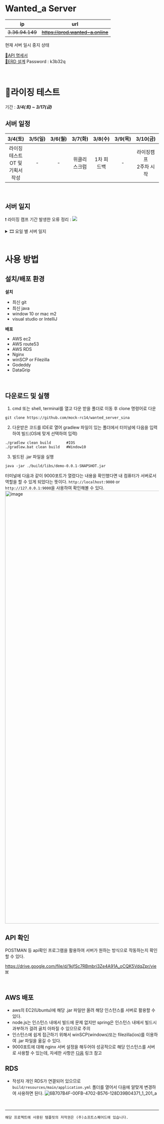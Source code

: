 # Wanted_a Server
| ip | url |
| :--: | :--:  |
|~~3.36.94.149~~ | ~~<https://prod.wanted-a.online>~~ |

현재 서버 일시 중지 상태

[📜API 명세서](https://kwackr-my.sharepoint.com/:x:/g/personal/l990115l_kw_ac_kr/ETZyYKG_OrdEmI-8TL7TgpkBPpAcq5KnrnZVjMG8XcJIKA?e=vZXmj3)  
[📝ERD 설계](https://aquerytool.com/aquerymain/index/?rurl=d499a5af-40ba-4e71-941c-57a46a582aaf&) Password : k3b32q


<br>

# 🌄라이징 테스트
기간 : ***3/4(토) ~ 3/17(금)***
## 서버 일정
| 3/4(토) | 3/5(일) | 3/6(월) | 3/7(화) | 3/8(수) | 3/9(목) | 3/10(금) | 3/14(화) | 3/17(금) |
|:--:|:--:|:--:|:--:|:--:|:--:|:--:| :--: | :--: |
| 라이징테스트 OT 및<br> 기획서 작성 | - | - | 위클리 스크럼 | 1차 피드백 | - | 라이징캠프<br> 2주차 시작 | 2차 피드백 | 라이징 테스트 마감 |

<br>

## 서버 일지

❗️ 라이징 캠프 기간 발생한 오류 정리 : 
<a href="https://softsquared.notion.site/d158da0e4c2c4982bf80cb0f3d82a2ff?v=e099e01d7e1e4c13a52ff74596410955"><img src="https://img.shields.io/badge/오류정리-ffffff?style=flat-square&logo=notion&logoColor=black"/></a>

 <details>
<summary> 🎞️ 요일 별 서버 일지</summary>
<div markdown="1">

### 3/4(토)
 - 깃허브 템플릿 업로드
 - 기획서 작성
 
### 3/5(일)
 - EC2 인스턴스 구축
 - 도메인 적용 (wanted-a.online)
 - dev/prod 서버 구축
 - ssl 적용
 - RDS 생성 및 연결
 - ERD 설계 시작 (30%)
 <details>
<summary> 🔎오류 해결</summary>
<div markdown="1">

> 1. DNS 네임 서버 적용 에러
>    - 홈페이지를 새로고침/ 다시 시작하여 알맞게 입력했는지 다시 한 번 확인하고 시간을 가지고 기다리자. 도메인이 적용되는데 최대 1시간은 필요할 수도 있음
> 2. EC2 ip로 외부 ip에서 요청시 실행 안 됨 
>    - EC2의 인바운드 규칙을 모든 ip로 수정
> 3. 서브 도메인 폴더 생성 권한 제한 : permission denied 
>    - mysql에 등록된 root 외에 다른 유저가 폴더에 접근할 수 있도록 권한을 부여해 주어야 한다.
> 4. 서브 도메인 : 연결이 비공개로 설정되어 있지 않습니다 
>    - nginx에 서버를 입력할 때 기존 server 안에 코드를 작성했다. 항상 각각의 서버는 서로를 포함하는 것이 아니라 구분하여 작성해야 함

</div>
</details>

<br>

### 3/6(월)
 - ERD 설계(50%)
 - 회원가입 API 명세서 작성
 - 회원가입 API 작성 및 서버 적용
 - 80번호 포트 진입시 자동 9000포트 사용 적용
 - 서버 백그라운드 실행 적용(nohup)
 
 <details>
<summary> 🔎오류 해결</summary>
<div markdown="1">

 > 1. DDL 적용할 때 No database selected 에러 
 >    - `use <database명>;` 실행 후 테이블 생성하기 --- https://dalpeng2.tistory.com/84 
 > 2. 비밀번호 정규 표현식 비정상작동 
 >    - match에 보내주는 문자열 변수를 잘 못 지정하고 있었다.
 > 3. 인스턴스 내 .jar 파일 실행시 mysql 연결 오류 
 >    - 인스턴스 인바운드 규칙에 mysql 추가 & RDS 연결 설정을 통해 해결하였다!

</div>
</details>

 
 <br>

### 3/7(화)
 - ERD 설계(80%)
 - 전체/ 특정 회원 조회 API 명세서 작성
 
 <br>

### 3/8(수)
 - ERD 설계 마무리 (수정 사항 발생시 반영 예정)
 - API 명세서 작성 (20%)
 - 전체 유저 조회 API 작성 및 서버 반영
 - 특정 유저 조회 API 작성 및 서버 반영
<details>
<summary> ✂1차 피드백</summary>
<div markdown="1">
<br>

**질문**
>  1. 서브 도메인을 분리하여 작성하였으나 기본 서버와 prod서버 동일하게 작동한다.  
  => nginx 서버 설정을 다시 한 번 살펴보도록 하자. 하지만 prod가 잘 돌아간다면 큰 문제 없다.
  
>  2. 각 서버 마다 RDS를 따로 두는 것인가?  
  => 그렇다. 작은 데이터를 다루게 될 해당 프로젝트에서는 스키마를 나눠서 따로 적용하면 된다.
  
>  3. 로그인시 이메일을 확인하고 있다면 비밀번호 요청, 없다면 회원가입으로 넘어간다. 이메일 확인 API를 따로 작성하는 것이 좋은가?  
  => 그렇다
  
>  4. 이미지를 포함하는 긴 글을 저장하는 것은 text 형식으로 그냥 저장하면 되나?  
  => 그렇다. 하지만 클라이언트에서 어떤 식으로 처리 할 것인지 상의하는 것이 좋다. 때에 따라서는 html을 저장하게 될 수도 있다. 'Summer note' 같은 웹 에디터를 사용해보라는 조언을 들었다.
  
**피드백**
>  - 코드 작성후 API 명세서를 작성하는 방식으로 진행했었다. 현재는 정확하지 않더라도 API 명세서를 먼저 작성해주어야 이를 기반으로 클라이언트가 작업하기 편할 것이라는 피드백을 받았다. 그래서 **코드 작성보다 API 명세서를 집중**하여 작성하고 있다
>  - 테이블 컬럼명은 파스칼 표현법 보다 **카멜 표기법**으로 변경해서 작성! 
>  - **표기법을 통일**하여 작성하기! (인수인계시 혼동을 줄 수 있음)
</div>
</details>

<details>
<summary> 🔎오류 해결</summary>
<div markdown="1">

> 1. 새롭게 작성한 코드를 서버에서 실행할 때 "Web server failed to start. Port 8080 was aleady in use"
>    - nohup으로 백그라운드 실행되고 있던 서버가 있어서 뜬 오류. --- https://zincod.tistory.com/16
>       1. `sudo lsof -i :<port 번호>` 명령으로 해당 포트에서 실행되는 프로세스 확인
>       2. `sudo kill -9 <pid>` 명령으로 해당하는 프로세스 종료
>       3. 새롭게 시작하려는 .jar 파일 실행 
</div>
</details>

 <br>

### 3/9(목)
 - ERD 직군(EMPLOYMENT) 테이블 추가
 - 이메일 확인 API 작성 및 서버 반영
 - 로그인 API 작성 및 서버 반영
 
<details>
<summary> 🔎오류 해결</summary>
<div markdown="1">

> 1. Caused by: org.springframework.beans.factory.BeanCreationException: Error creating bean with name 'wantedDB' defined in class path resource
>    - RDS연결이 막혀있거나 제대로 동작하지 못해서 발생하는 오류이다. 집 컴퓨터로 항상 진행하다가 카페에서 실행했더니 발생한 것으로, RDS의 인바운드 규칙을 확장 시킴으로 해결!
>    - 참고 : https://velog.io/@yhg3146/java-Spring-%EC%98%A4%EB%A5%98
> 2. Required String parameter 'email' is not present 오류
>    - email 확인 API 작성중 발생한 에러. pathvariable로 작성했는데 어노테이션을 @RequestParm 으로 해놓아서 생긴 문제였다. @PathVariable 로 변경하여서 해결
>    - 참고 : https://velog.io/@tkaqhcjstk/spring-Required-String-parameter-%EC%9D%B8%EC%9E%90-is-not-present-%EC%98%A4%EB%A5%98%ED%95%B4%EA%B2%B0

</div>
</details>

 <br>

### 3/10(금)
 - 비밀번호 변경 API 작성 및 서버 반영
 
<details>
<summary> 🔎오류 해결</summary>
<div markdown="1">

> 1. try-catch안에 if문을 이용해서 throw를 했더니 의도한 code가 아닌 가장 바깥쪽 throw가 실행 됨
>    - try-catch를 제대로 이해하지 못한 점에서 발생한 문제였다. try 안쪽이 아닌 바깥쪽에서 예외처리를 해주고 안이 아닌 밖에 try문을 다시 작성해야되는 구조였다.
>    - 참고 : https://sundrystore.tistory.com/14

</div>
</details>

 <br>

### 3/11(토)
 - 카카오 소셜 로그인 API 작성(90%) 및 서버 반영
 - 클라이언트(웹)에게 서버 진행 상황 공지
 
<details>
<summary> 🔎오류 해결</summary>
<div markdown="1">

> 1. 카카오 소셜 로그인 구현을 위해서 필요한 'org.google.gson.' 모듈 import 오류
>    - `build.gradle` 파일 dependencies에 'com.google.code.gson:gson:2.8.7' 넣어주어야 한다!
> 2. 리드미 파일 작성 전에 commit을 진행해버림 (혹은 깜빡 잊고 commit같이 하지 못 한 파일)
>    - `git add` 명령어로 해당 파일 스테이징
>    - `git commit --amend -m "<commit message>"` 를 통해 해당 파일을 포함하도록 마지막 커밋 수정!

</div>
</details>

 <br>

### 3/12(일)
 - 카카오 소셜 로그인 API RDS 적용 작성중

  <br>

### 3/13(월)
 - 인사이트 태그 전체 조회 API 작성 & 배포
 - 인사이트 태그 별 정보 조회 API 작성 & 배포
 - 회사 태그 전체 조회 API 작성 & 배포
 - 대분류 별 직군 조회 API 작성 & 배포
 
<details>
<summary> 🔎오류 해결</summary>
<div markdown="1">

> 1. 데이터베이스 스키마를 변경했는데 Dao에서 연동 오류 발생
>    - 테이블명을 대문자로 전체 변경하였는데, Query에서도 모두 대문자로 변경 해야 함
> 2. 모델 생성 후 Dao에서 값을 받아올 때 그러한 생성자가 없다는 오류
>    - 로직상 문제가 없을 때는 IDE를 껐다가 켜면 해결되는 경우가 있다.

</div>
</details>


  <br>

### 3/14(화)
 - 전체 이벤트 조회 API 작성
 - 태그 별 이벤트 정보 조회 API 작성
 - \[메인페이지\] 9개 이벤트 랜덤 API 작성
 - 태그 별 필터링 된 이벤트 조회 API 작성
 - 이벤트 추가 API 작성

   <br>

### 3/15(수)
 - 특정 이벤트 갱신 API 작성
 - 특정 이벤크 삭제 API 작성
 - 회사 정보 생성 API 작성
 - 태그 별 필터링 된 이벤트 조회 API 수정
 - 카카오톡 소셜 로그인 API 수정

   <br>

### 3/16(목)
 - 카카오톡 소셜 로그인 API 마무리
 - React로 작성된 코드로 소셜 로그인 API 확인
 - 프론트앤트 API 연결할 때 CORS 에러 수정

 
<details>
<summary> 🔎오류 해결</summary>
<div markdown="1">

> 1. CORS ERROR 발생
>    - config 폴더에 WebConfig 파일에 http://localhost:3000과 http://localhost:3001 추가
>    - 착각하여 https://wanted-a.online:3000 을 입력했다가 https://localhost:3000 입력했다가 다시 제대로 입력하였음
> 2. React npm start 에러
>    - node의 버전이 안정적이지 않아서 생긴 문제 : 버전 16으로 다운그래이드 후 실행하니 해결!

</div>
</details>


</div>
</details>


<br>


# 사용 방법

## 설치/배포 환경
**설치**
- 최신 git
- 최신 java
- window 10 or mac m2
- visual studio or IntelliJ

**배포**
- AWS ec2
- AWS route53
- AWS RDS
- Nginx
- winSCP or Filezilla
- Godeddy
- DataGrip

<br>

## 다운로드 및 실행

1. cmd 또는 shell, terminal를 열고 다운 받을 폴더로 이동 후 clone 명령어로 다운

```
git clone https://github.com/mock-rc14/wanted_server_sina
```

2. 다운받은 코드를 IDE로 열어 gradlew 파일이 있는 폴더에서 터미널에 다음을 입력하여 빌드(OS에 맞게 선택하여 입력)
```
./gradlew clean build       #IOS
./gradlew.bat clean build   #Window10
```

3. 빌드된 .jar 파일을 실행
```
java -jar ./build/libs/demo-0.0.1-SNAPSHOT.jar
```
터미널에 다음과 같이 9000포트가 열렸다는 내용을 확인했다면 내 컴퓨터가 서버로서 역할을 할 수 있게 되었다는 뜻이다.
`http://localhost:9000` or `http://127.0.0.1:9000`을 사용하여 확인해볼 수 있다.
<img width="1417" alt="image" src="https://user-images.githubusercontent.com/65147869/228405110-4b0f8530-2ee7-452d-b86e-5eb755ba2c80.png">

## API 확인
POSTMAN 등 api확인 프로그램을 활용하여 서버가 원하는 방식으로 작동하는지 확인할 수 있다.

https://drive.google.com/file/d/1kjfSc7RBmbri3Ze4A91A_oCQK5VdqZpr/view


<br>

## AWS 배포
- aws의 EC2(Ubuntu)에 해당 .jar 파일만 올려 해당 인스턴스를 서버로 활용할 수 있다. 
- node.js는 인스턴스 내에서 빌드에 문제 없지만 spring은 인스턴스 내에서 빌드시 과부하가 걸려 골치 아파질 수 있으므로 주의
- 인스턴스에 쉽게 접근하기 위해서 winSCP(windows)또는 filezilla(ios)를 이용하여 .jar 파일을 옮길 수 있다.
- 9000포트에 대해 nginx 서버 설정을 해두어야 성공적으로 해당 인스턴스를 서버로 사용할 수 있는데, 자세한 사항은 [다음](https://softsquared.notion.site/SubDomain-Redirection-047d7c1f0b174377a87efe908f2de230) 링크 참고


## RDS
- 작성자 개인 RDS가 연결되어 있으므로 `build/resources/main/application.yml` 폴더를 열어서 다음에 알맞게 변경하여 사용하면 된다.
![6B707B4F-00FB-4702-B576-128D39B04371_1_201_a](https://user-images.githubusercontent.com/65147869/228410271-d911b050-a328-47b2-b220-f602be715d20.jpeg)



<br>

---
`해당 프로젝트에 사용된 템플릿의 저작권은 (주)소프트스퀘어드에 있습니다.`
